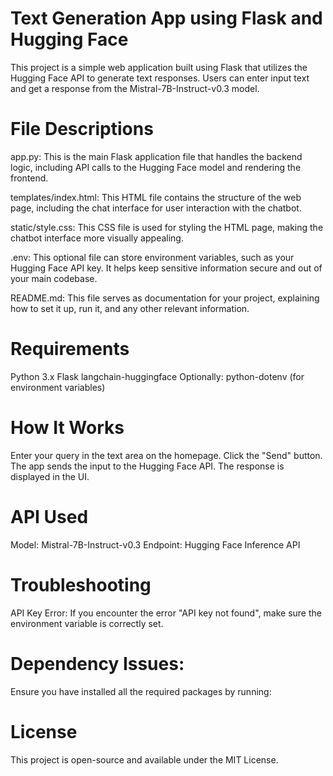 # Text Generation App using Flask and Hugging Face
This project is a simple web application built using Flask that utilizes the Hugging Face API to generate text responses. Users can enter input text and get a response from the Mistral-7B-Instruct-v0.3 model.

# File Descriptions
app.py: This is the main Flask application file that handles the backend logic, including API calls to the Hugging Face model and rendering the frontend.

templates/index.html: This HTML file contains the structure of the web page, including the chat interface for user interaction with the chatbot.

static/style.css: This CSS file is used for styling the HTML page, making the chatbot interface more visually appealing.

.env: This optional file can store environment variables, such as your Hugging Face API key. It helps keep sensitive information secure and out of your main codebase.

README.md: This file serves as documentation for your project, explaining how to set it up, run it, and any other relevant information.

# Requirements
Python 3.x
Flask
langchain-huggingface
Optionally: python-dotenv (for environment variables)
# How It Works
Enter your query in the text area on the homepage.
Click the "Send" button.
The app sends the input to the Hugging Face API.
The response is displayed in the UI.
# API Used
Model: Mistral-7B-Instruct-v0.3
Endpoint: Hugging Face Inference API
# Troubleshooting
API Key Error:
If you encounter the error "API key not found", make sure the environment variable is correctly set.

# Dependency Issues:
Ensure you have installed all the required packages by running:

# License
This project is open-source and available under the MIT License.
